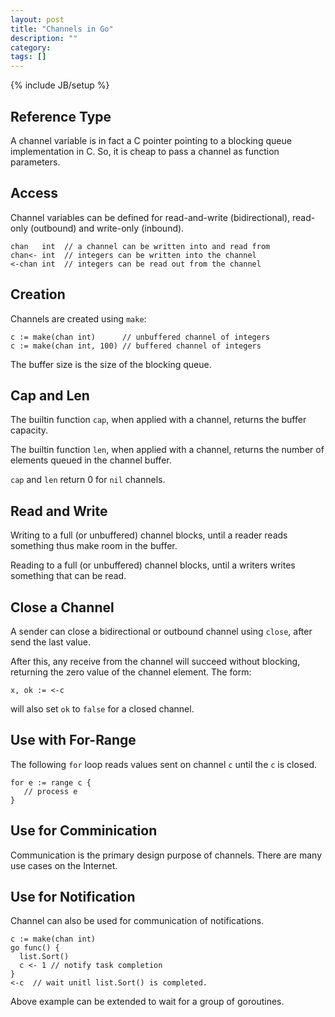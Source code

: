 ```yaml
---
layout: post
title: "Channels in Go"
description: ""
category:
tags: []
---
```

{% include JB/setup %}

## Reference Type

A channel variable is in fact a C pointer pointing to a blocking queue
implementation in C.  So, it is cheap to pass a channel as function
parameters.

## Access

Channel variables can be defined for read-and-write (bidirectional),
read-only (outbound) and write-only (inbound).

    chan   int  // a channel can be written into and read from
    chan<- int  // integers can be written into the channel
    <-chan int  // integers can be read out from the channel

## Creation

Channels are created using `make`:

    c := make(chan int)      // unbuffered channel of integers
    c := make(chan int, 100) // buffered channel of integers

The buffer size is the size of the blocking queue.

## Cap and Len

The builtin function `cap`, when applied with a channel, returns the
buffer capacity.

The builtin function `len`, when applied with a channel, returns the
number of elements queued in the channel buffer.

`cap` and `len` return 0 for `nil` channels.

## Read and Write

Writing to a full (or unbuffered) channel blocks, until a reader reads
something thus make room in the buffer.

Reading to a full (or unbuffered) channel blocks, until a writers
writes something that can be read.

## Close a Channel

A sender can close a bidirectional or outbound channel using `close`,
after send the last value.

After this, any receive from the channel will succeed without
blocking, returning the zero value of the channel element.  The form:

    x, ok := <-c

will also set `ok` to `false` for a closed channel.

## Use with For-Range

The following `for` loop reads values sent on channel `c` until the
`c` is closed.

    for e := range c {
       // process e
    }

## Use for Comminication

Communication is the primary design purpose of channels.  There are
many use cases on the Internet.

## Use for Notification

Channel can also be used for communication of notifications.

    c := make(chan int)
    go func() {
      list.Sort()
      c <- 1 // notify task completion
    }
    <-c  // wait unitl list.Sort() is completed.

Above example can be extended to wait for a group of goroutines.
